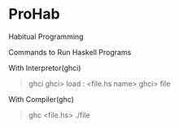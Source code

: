 # ProHab
Habitual Programming

Commands to Run Haskell Programs

With Interpretor(ghci)
> ghci
ghci> load : <file.hs name>
ghci> file <args>

With Compiler(ghc)
> ghc <file.hs>
> ./file